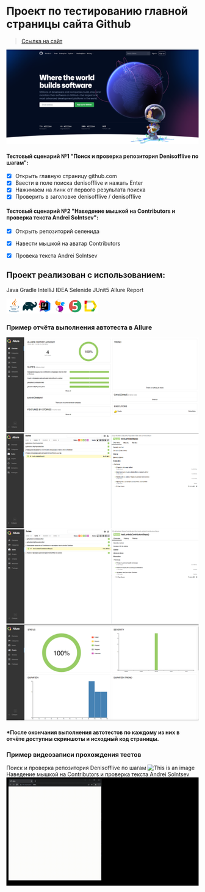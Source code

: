 # Проект по тестированию главной страницы сайта Github
> <a target="_blank" href="https://github.com/">Ссылка на сайт</a>

![This is an image](/design/images/github01.png)

#### Тестовый сценарий №1 "Поиск и проверка репозитория Denisofflive по шагам":
- [x] Открыть главную страницу github.com
- [x] Ввести в поле поиска denisofflive и нажать Enter
- [x] Нажимаем на линк от первого результата поиска
- [x] Проверить в заголовке denisofflive / denisofflive

#### Тестовый сценарий №2 "Наведение мышкой на Contributors и проверка текста Andrei Solntsev":
- [x] Открыть репозиторий селенида
- [x] Навести мышкой на аватар Сontributors
- [x] Провека текста Andrei Solntsev


## Проект реализован с использованием:
Java Gradle IntelliJ IDEA Selenide JUnit5 Allure Report

![This is an image](/design/images/Java.png)![This is an image](/design/images/Gradle.png)![This is an image](/design/images/Intelij_IDEA.png)![This is an image](/design/images/Selenide.png)![This is an image](/design/images/JUnit5.png)![This is an image](/design/images/Allure_Report.png)

### Пример отчёта выполнения автотеста в Allure
![This is an image](/design/images/allure01.png)   ![This is an image](/design/images/allure02.png) ![This is an image](/design/images/allure03.png) ![This is an image](/design/images/allure04.png)
#### *После окончания выполнения автотестов по каждому из них в отчёте доступны скриншоты и исходный код страницы.


### Пример видеозаписи прохождения тестов
Поиск и проверка репозитория Denisofflive по шагам
![This is an image](/design/images/myrepositorytestvideo.gif)
Наведение мышкой на Contributors и проверка текста Andrei Solntsev
![This is an image](/design/images/contributorsvideo.gif)
